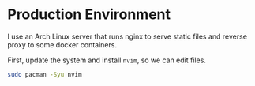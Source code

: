 # Production Environment

I use an Arch Linux server that runs nginx to serve static files and reverse proxy to some docker containers.

First, update the system and install `nvim`, so we can edit files.

```bash
sudo pacman -Syu nvim
```
